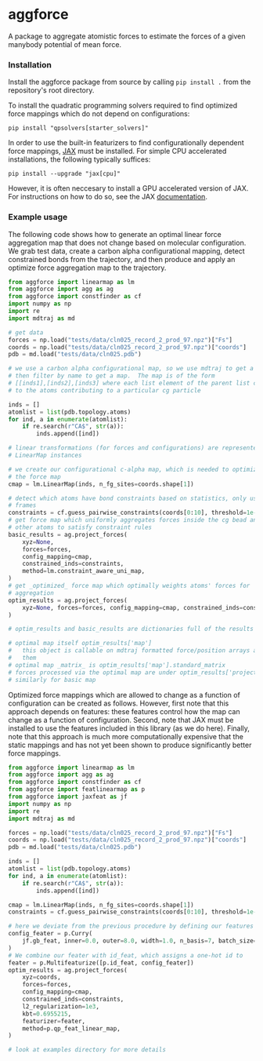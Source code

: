 # aggforce

A package to aggregate atomistic forces to estimate the forces of a given
manybody potential of mean force. 

### Installation
Install the aggforce package from source by calling `pip install .`
 from the repository's root directory.

To install the quadratic programming solvers required to find optimized force mappings 
which do not depend on configurations:
```
pip install "qpsolvers[starter_solvers]"
```
In order to use the built-in featurizers to find configurationally dependent
force mappings, [JAX](https://github.com/google/jax) must be installed. For
simple CPU accelerated installations, the following typically suffices:
```
pip install --upgrade "jax[cpu]"
```
However, it is often neccesary to install a GPU accelerated version of JAX. For
instructions on how to do so, see the JAX 
[documentation](https://github.com/google/jax).

### Example usage

The following code shows how to generate an optimal linear force aggregation
map that does not change based on molecular configuration. We grab test data, 
create a carbon alpha configurational mapping, detect
constrained bonds from the trajectory, and then produce and apply an optimize
force aggregation map to the trajectory.

```python
from aggforce import linearmap as lm
from aggforce import agg as ag
from aggforce import constfinder as cf
import numpy as np
import re
import mdtraj as md

# get data
forces = np.load("tests/data/cln025_record_2_prod_97.npz")["Fs"]
coords = np.load("tests/data/cln025_record_2_prod_97.npz")["coords"]
pdb = md.load("tests/data/cln025.pdb")

# we use a carbon alpha configurational map, so we use mdtraj to get a topology an
# then filter by name to get a map.  The map is of the form
# [[inds1],[inds2],[inds3] where each list element of the parent list corresponds
# to the atoms contributing to a particular cg particle

inds = []
atomlist = list(pdb.topology.atoms)
for ind, a in enumerate(atomlist):
    if re.search(r"CA$", str(a)):
        inds.append([ind])

# linear transformations (for forces and configurations) are represented by 
# LinearMap instances

# we create our configurational c-alpha map, which is needed to optimize
# the force map
cmap = lm.LinearMap(inds, n_fg_sites=coords.shape[1])

# detect which atoms have bond constraints based on statistics, only use 10
# frames
constraints = cf.guess_pairwise_constraints(coords[0:10], threshold=1e-3)
# get force map which uniformly aggregates forces inside the cg bead and adds
# other atoms to satisfy constraint rules
basic_results = ag.project_forces(
    xyz=None,
    forces=forces,
    config_mapping=cmap,
    constrained_inds=constraints,
    method=lm.constraint_aware_uni_map,
)
# get _optimized_ force map which optimally weights atoms' forces for
# aggregation
optim_results = ag.project_forces(
    xyz=None, forces=forces, config_mapping=cmap, constrained_inds=constraints
)

# optim_results and basic_results are dictionaries full of the results

# optimal map itself optim_results['map']
#   this object is callable on mdtraj formatted force/position arrays and maps
#   them
# optimal map _matrix_ is optim_results['map'].standard_matrix
# forces processed via the optimal map are under optim_results['project_forces']
# similarly for basic map
```

Optimized force mappings which are allowed to change as a function of
configuration can be created as follows. However, first note that this approach
depends on features: these features control how the map can change as a function
of configuration.  Second, note that JAX must be installed to use the features
included in this library (as we do here). Finally, note that this approach is
much more computationally expensive that the static mappings and has not yet
been shown to produce significantly better force mappings.

```python
from aggforce import linearmap as lm
from aggforce import agg as ag
from aggforce import constfinder as cf
from aggforce import featlinearmap as p
from aggforce import jaxfeat as jf
import numpy as np
import re
import mdtraj as md

forces = np.load("tests/data/cln025_record_2_prod_97.npz")["Fs"]
coords = np.load("tests/data/cln025_record_2_prod_97.npz")["coords"]
pdb = md.load("tests/data/cln025.pdb")

inds = []
atomlist = list(pdb.topology.atoms)
for ind, a in enumerate(atomlist):
    if re.search(r"CA$", str(a)):
        inds.append([ind])

cmap = lm.LinearMap(inds, n_fg_sites=coords.shape[1])
constraints = cf.guess_pairwise_constraints(coords[0:10], threshold=1e-3)

# here we deviate from the previous procedure by defining our features
config_feater = p.Curry(
    jf.gb_feat, inner=0.0, outer=8.0, width=1.0, n_basis=7, batch_size=1000, lazy=True
)
# We combine our feater with id_feat, which assigns a one-hot id to 
feater = p.Multifeaturize([p.id_feat, config_feater])
optim_results = ag.project_forces(
    xyz=coords,
    forces=forces,
    config_mapping=cmap,
    constrained_inds=constraints,
    l2_regularization=1e3,
    kbt=0.6955215,
    featurizer=feater,
    method=p.qp_feat_linear_map,
)

# look at examples directory for more details
```
